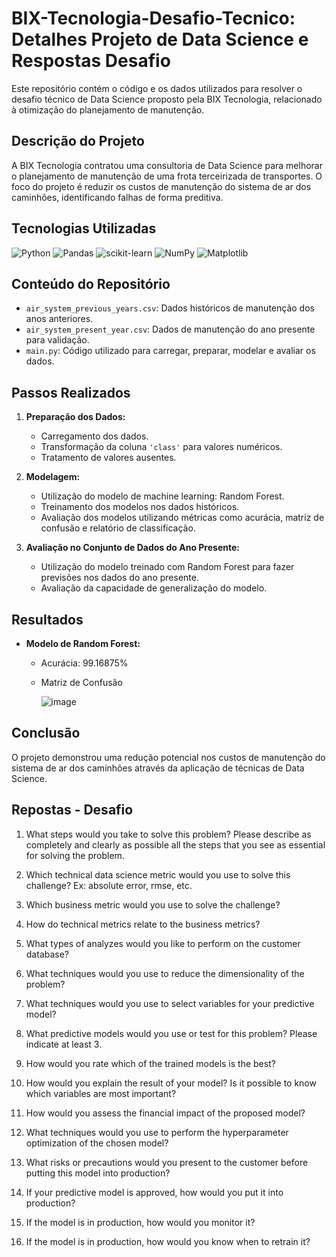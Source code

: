 # BIX-Tecnologia-Desafio-Tecnico: Detalhes Projeto de Data Science e Respostas Desafio

Este repositório contém o código e os dados utilizados para resolver o desafio técnico de Data Science proposto pela BIX Tecnologia, relacionado à otimização do planejamento de manutenção.

## Descrição do Projeto

A BIX Tecnologia contratou uma consultoria de Data Science para melhorar o planejamento de manutenção de uma frota terceirizada de transportes. O foco do projeto é reduzir os custos de manutenção do sistema de ar dos caminhões, identificando falhas de forma preditiva.

## Tecnologias Utilizadas
![Python](https://img.shields.io/badge/python-3670A0?style=for-the-badge&logo=python&logoColor=ffdd54)
![Pandas](https://img.shields.io/badge/pandas-%23150458.svg?style=for-the-badge&logo=pandas&logoColor=white)
![scikit-learn](https://img.shields.io/badge/scikit--learn-%23F7931E.svg?style=for-the-badge&logo=scikit-learn&logoColor=white)
![NumPy](https://img.shields.io/badge/numpy-%23013243.svg?style=for-the-badge&logo=numpy&logoColor=white)
![Matplotlib](https://img.shields.io/badge/Matplotlib-%23ffffff.svg?style=for-the-badge&logo=Matplotlib&logoColor=black)

## Conteúdo do Repositório

- `air_system_previous_years.csv`: Dados históricos de manutenção dos anos anteriores.
- `air_system_present_year.csv`: Dados de manutenção do ano presente para validação.
- `main.py`: Código utilizado para carregar, preparar, modelar e avaliar os dados.
  
## Passos Realizados

1. **Preparação dos Dados:**
   - Carregamento dos dados.
   - Transformação da coluna `'class'` para valores numéricos.
   - Tratamento de valores ausentes.

2. **Modelagem:**
   - Utilização do modelo de machine learning: Random Forest.
   - Treinamento dos modelos nos dados históricos.
   - Avaliação dos modelos utilizando métricas como acurácia, matriz de confusão e relatório de classificação.

3. **Avaliação no Conjunto de Dados do Ano Presente:**
   - Utilização do modelo treinado com Random Forest para fazer previsões nos dados do ano presente.
   - Avaliação da capacidade de generalização do modelo.

## Resultados
- **Modelo de Random Forest:**
  - Acurácia: 99.16875%
  - Matriz de Confusão
    
      ![image](https://github.com/EastBeng/Bix-Projeto/assets/44300759/9d24ee24-a8f9-4113-80b6-7c3fae74f2ca)
    

## Conclusão

O projeto demonstrou uma redução potencial nos custos de manutenção do sistema de ar dos caminhões através da aplicação de técnicas de Data Science.

## Repostas - Desafio

1. What steps would you take to solve this problem? Please describe as completely and clearly as possible all the steps that you see as essential for solving the problem.

2. Which technical data science metric would you use to solve this challenge? Ex: absolute error, rmse, etc. 

3. Which business metric  would you use to solve the challenge?

4. How do technical metrics relate to the business metrics?

5. What types of analyzes would you like to perform on the customer database?

6. What techniques would you use to reduce the dimensionality of the problem? 

7. What techniques would you use to select variables for your predictive model?

8. What predictive models would you use or test for this problem? Please indicate at least 3.

9. How would you rate which of the trained models is the best?

10. How would you explain the result of your model? Is it possible to know which variables are most important?

11. How would you assess the financial impact of the proposed model?

12. What techniques would you use to perform the hyperparameter optimization of the chosen model?

13. What risks or precautions would you present to the customer before putting this model into production?

14. If your predictive model is approved, how would you put it into production?

15. If the model is in production, how would you monitor it?

16. If the model is in production, how would you know when to retrain it?

